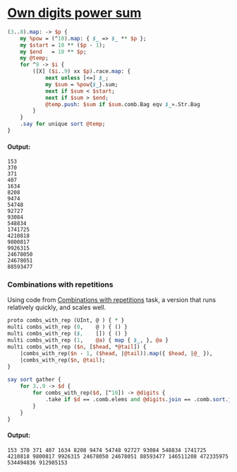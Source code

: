 [1]: https://rosettacode.org/wiki/Own_digits_power_sum

# [Own digits power sum][1]

```perl
(3..8).map: -> $p {
    my %pow = (^10).map: { $_ => $_ ** $p };
    my $start = 10 ** ($p - 1);
    my $end   = 10 ** $p;
    my @temp;
    for ^9 -> $i {
        ([X] ($i..9) xx $p).race.map: {
            next unless [<=] $_;
            my $sum = %pow{$_}.sum;
            next if $sum < $start;
            next if $sum > $end;
            @temp.push: $sum if $sum.comb.Bag eqv $_».Str.Bag
        }
    }
    .say for unique sort @temp;
}
```

#### Output:
```
153
370
371
407
1634
8208
9474
54748
92727
93084
548834
1741725
4210818
9800817
9926315
24678050
24678051
88593477
```


### Combinations with repetitions



Using code from [Combinations with repetitions](https://rosettacode.org/wiki/Combinations_with_repetitions) task, a version that runs relatively quickly, and scales well.

```perl
proto combs_with_rep (UInt, @ ) { * }
multi combs_with_rep (0,    @ ) { () }
multi combs_with_rep ($,    []) { () }
multi combs_with_rep (1,    @a) { map { $_, }, @a }
multi combs_with_rep ($n, [$head, *@tail]) {
    |combs_with_rep($n - 1, ($head, |@tail)).map({ $head, |@_ }),
    |combs_with_rep($n, @tail);
}
 
say sort gather {
    for 3..9 -> $d {
        for combs_with_rep($d, [^10]) -> @digits {
            .take if $d == .comb.elems and @digits.join == .comb.sort.join given sum @digits X** $d;
        }
    }
}
```

#### Output:
```
153 370 371 407 1634 8208 9474 54748 92727 93084 548834 1741725 4210818 9800817 9926315 24678050 24678051 88593477 146511208 472335975 534494836 912985153
```
